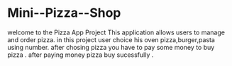 # Mini--Pizza--Shop
welcome to the Pizza App Project This application allows users to manage and order pizza.
in this project user choice his oven pizza,burger,pasta using number.
after chosing pizza you have to pay some money to buy pizza .
after paying money pizza buy sucessfully .
